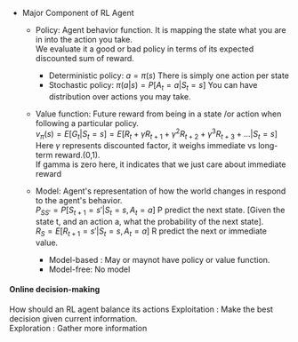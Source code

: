 * Major Component of RL Agent
  * Policy: Agent behavior function. It is mapping the state what you are in into the action you take.  
            We evaluate it a good or bad policy in terms of its expected discounted sum of reward.
    * Deterministic policy: $a = \pi(s)$
      There is simply one action per state
    * Stochastic policy: $\pi(a|s) = P[A_t = a | S_t =s]$
      You can have distribution over actions you may take.  
      
  * Value function: Future reward from being in a state /or action when following a particular policy.  
    $v_\pi (s) = E[G_t | S_t = s] = E[R_t + \gamma R_{t+1} + \gamma^2 R_{t+2} + \gamma^3 R_{t+3} + ...| S_t = s]$ 
    Here $\gamma$ represents discounted factor, it weighs immediate vs long-term reward.(0,1).  
    If gamma is zero here, it indicates that we just care about immediate reward
    
  * Model: Agent's representation of how the world changes in respond to the agent's behavior.  
    $P_{SS'} = P[S_{t+1} = s' | S_t = s, A_t = a]$ P predict the next state.  [Given the state t, and an action a, what the probability of the next state].  
    $R_{S} = E[R_{t+1} = s' | S_t = s, A_t = a]$ R predict the next or immediate value.
    * Model-based : May or maynot have policy or value function. 
    * Model-free: No model
#### Online decision-making
How should an RL agent balance its actions
Exploitation : Make the best decision given current information.  
Exploration : Gather more information 





